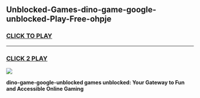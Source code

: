 
## Unblocked-Games-dino-game-google-unblocked-Play-Free-ohpje
<h3>
<a href="https://premium76.site?title=dino-game-google-unblocked&ref=23A">CLICK TO PLAY</a></h3>
<hr>

<h3>
<a href="https://premium76.site?title=dino-game-google-unblocked&ref=23A">CLICK 2 PLAY</a>
  
</h3>

<a href="https://premium76.site?title=dino-game-google-unblocked&ref=23A"><img src="https://clearcache.store/games.png"></a>


**dino-game-google-unblocked games unblocked: Your Gateway to Fun and Accessible Online Gaming**
